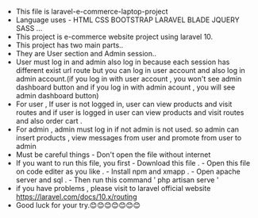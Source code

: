 - This file is laravel-e-commerce-laptop-project
- Language uses
        - HTML CSS BOOTSTRAP LARAVEL BLADE JQUERY SASS ...
- This project is e-commerce website project using laravel 10.
- This project has two main parts..
- They are User section and Admin session..
- User must log in and admin also log in because each session has different exist url route but you can log in user account and also log in admin account.(if you log in with user account , 
  you won't see admin dashboard button and if you log in with admin acount , you will see admin dashboard button)
- For user , If user is not logged in, user can view products and visit routes and if user is logged in user can view products and visit routes and also order cart .
- For admin , admin must log in if not admin is not used. so admin can insert products , view messages from user and promote from user to admin
- Must be careful things
             - Don't open the file without internet
- If you want to run this file, you first
         - Download this file .
         - Open this file on code editer as you like .
         - Install npm and xmapp .
         - Open apache server and sql .
         - Then run this command ' php artisan serve '
- if you have problems , please visit to laravel official website https://laravel.com/docs/10.x/routing
- Good luck for your try.😊😊😊😊😊😊😊
